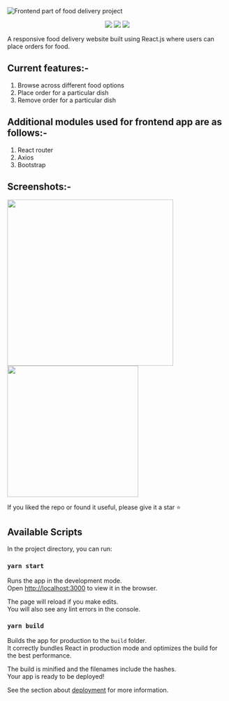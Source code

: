 <img src="https://res.cloudinary.com/dk22rcdch/image/upload/v1625909570/GithubRepo/Screenshot_2021-07-10_at_3.02.32_PM_sjpksd.png" alt="Frontend part of food delivery project"/>
<p align="center">
  <img src="https://img.shields.io/github/repo-size/saurabhnative/foodDeliveryAppFrontend"/>
  <img src="https://img.shields.io/tokei/lines/github/saurabhnative/foodDeliveryAppFrontend"/>
  <img src="https://img.shields.io/github/license/saurabhnative/foodDeliveryAppFrontend" />
</p>
A responsive food delivery website built using React.js where users can place orders for food.

## Current features:-
1. Browse across different food options
2. Place order for a particular dish
3. Remove order for a particular dish


## Additional modules used for frontend app are as follows:-
1. React router
2. Axios
3. Bootstrap

## Screenshots:-
<p>
<img src="https://res.cloudinary.com/dk22rcdch/image/upload/v1624987686/Hackathonmedia/Screenshot_2021-06-29_at_10.57.28_PM_oihdyn.png" width=380 />
<img src="https://res.cloudinary.com/dk22rcdch/image/upload/v1624987686/Hackathonmedia/Screenshot_2021-06-29_at_10.57.40_PM_wf0hdn.png" width=300 />
<p>  
  
  

If you liked the repo or found it useful, please give it a star ⭐️
  
  
## Available Scripts

In the project directory, you can run:

### `yarn start`

Runs the app in the development mode.\
Open [http://localhost:3000](http://localhost:3000) to view it in the browser.

The page will reload if you make edits.\
You will also see any lint errors in the console.

### `yarn build`

Builds the app for production to the `build` folder.\
It correctly bundles React in production mode and optimizes the build for the best performance.

The build is minified and the filenames include the hashes.\
Your app is ready to be deployed!

See the section about [deployment](https://facebook.github.io/create-react-app/docs/deployment) for more information.
